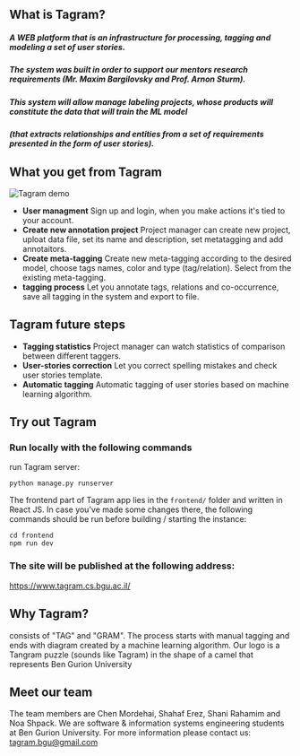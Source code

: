 
## What is Tagram?

##### A WEB platform that is an infrastructure for processing, tagging and modeling a set of user stories.
##### The system was built in order to support our mentors research requirements (Mr. Maxim Bargilovsky and Prof. Arnon Sturm). 
##### This system will allow manage labeling projects, whose products will constitute the data that will train the ML model 
##### (that extracts relationships and entities from a set of requirements presented in the form of user stories).

## What you get from Tagram

![Tagram demo](https://ibb.co/SrHXGjz)

- **User managment** Sign up and login, when you make actions it's tied to your account.
- **Create new annotation project** Project manager can create new project, uploat data file, set its name and description, set metatagging and add annotaitors.
- **Create meta-tagging** Create new meta-tagging according to the desired model, choose tags names, color and type (tag/relation). Select from the existing meta-tagging.
- **tagging process** Let you annotate tags, relations and co-occurrence, save all tagging in the system and export to file.

## Tagram future steps

- **Tagging statistics** Project manager can watch statistics of comparison between different taggers.
- **User-stories correction** Let you correct spelling mistakes and check user stories template.
- **Automatic tagging** Automatic tagging of user stories based on machine learning algorithm.


## Try out Tagram


### Run locally with the following commands

run Tagram server: 
```
python manage.py runserver 
```

The frontend part of Tagram app lies in the `frontend/` folder and written in React JS. In case you've made some changes there, the following commands should be run before building / starting the instance:
```
cd frontend                                                  
npm run dev
```

### The site will be published at the following address: 
https://www.tagram.cs.bgu.ac.il/


## Why Tagram?
consists of "TAG" and "GRAM". The process starts with manual tagging and ends with diagram created by a machine learning algorithm.
Our logo is a Tangram puzzle (sounds like Tagram) in the shape of a camel that represents Ben Gurion University


## Meet our team
The team members are Chen Mordehai, Shahaf Erez, Shani Rahamim and Noa Shpack.
We are software & information systems engineering students at Ben Gurion University.
For more information please contact us:
tagram.bgu@gmail.com
